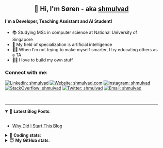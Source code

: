 <h2 align="center">
	👋 Hi, I'm Søren - aka <a href="https://shmulvad.com">shmulvad</a>
</h2>

#### I'm a Developer, Teaching Assistant and AI Student!
- 📚 Studying MSc in computer science at National University of Singapore
- 🧠 My field of specialization is artificial intelligence
- 👨‍🏫 When I'm not trying to make myself smarter, I try educating others as a TA
- 👨‍💻 I love to build my own stuff

### Connect with me:

[![Linkedin: shmulvad](https://img.shields.io/badge/shmulvad-blue?style=flat&logo=Linkedin&logoColor=white)][linkedin]
[![Website: shmulvad.com](https://img.shields.io/badge/shmulvad.com-47CCCC?&style=flat&logo=Google-Chrome&logoColor=white)][website]
[![Instagram: shmulvad](https://img.shields.io/badge/-@shmulvad-purple?style=flat&logo=Instagram&logoColor=white)][instagram]
[![StackOverflow: shmulvad](https://img.shields.io/badge/shmulvad-FE7A16?style=flat&logo=stack-overflow&logoColor=white)][stackOverflow]
[![Twitter: shmulvad](https://img.shields.io/badge/@shmulvad-1ca0f1?style=flat&logo=twitter&logoColor=white)][twitter]
[![Email: shmulvad](https://img.shields.io/badge/shmulvad-D14836?style=flat&logo=gmail&logoColor=white)][mail]

<br />

---

<details open>
 <summary>📕 <b>Latest Blog Posts</b>: </summary>

<br>

<!-- BLOG-POST-LIST:START -->
- [Why Did I Start This Blog](https://shmulvad.com/blog/why-did-start-this-blog)
<!-- BLOG-POST-LIST:END -->

</details>

<!-- --- -->

<details>
 <summary>🤖 <b>Coding stats</b>: </summary>

<br>

<!--START_SECTION:waka-->
**I'm a Night 🦉** 

```text
🌞 Morning    67 commits     ████░░░░░░░░░░░░░░░░░░░░░   17.01% 
🌆 Daytime    111 commits    ███████░░░░░░░░░░░░░░░░░░   28.17% 
🌃 Evening    100 commits    ██████░░░░░░░░░░░░░░░░░░░   25.38% 
🌙 Night      116 commits    ███████░░░░░░░░░░░░░░░░░░   29.44%

```


📊 **This Week I Spent My Time On** 

```text
💬 Programming Languages: 
Python                   12 hrs 41 mins      █████████████░░░░░░░░░░░░   53.48% 
Other                    6 hrs 32 mins       ███████░░░░░░░░░░░░░░░░░░   27.59% 
TeX                      1 hr 46 mins        █░░░░░░░░░░░░░░░░░░░░░░░░   7.48% 
XSLT                     1 hr 27 mins        █░░░░░░░░░░░░░░░░░░░░░░░░   6.15% 
Makefile                 17 mins             ░░░░░░░░░░░░░░░░░░░░░░░░░   1.21%

🔥 Editors: 
VS Code                  14 hrs 35 mins      ███████████████░░░░░░░░░░   61.47% 
Zsh                      6 hrs 31 mins       ███████░░░░░░░░░░░░░░░░░░   27.51% 
Sublime Text             2 hrs 36 mins       ██░░░░░░░░░░░░░░░░░░░░░░░   11.02%

🐱‍💻 Projects: 
3d-computer-vision       8 hrs 4 mins        ████████░░░░░░░░░░░░░░░░░   34.04% 
Assignments              3 hrs 22 mins       ███░░░░░░░░░░░░░░░░░░░░░░   14.25% 
code                     2 hrs 53 mins       ███░░░░░░░░░░░░░░░░░░░░░░   12.18% 
neural-networks-deep-lear2 hrs 29 mins       ██░░░░░░░░░░░░░░░░░░░░░░░   10.48% 
Terminal                 2 hrs 25 mins       ██░░░░░░░░░░░░░░░░░░░░░░░   10.18%

```


<!--END_SECTION:waka-->

</details>

<!-- --- -->

<details>
 <summary>😇 <b>My GitHub stats</b>: </summary>

<br>

<img align="left" alt="shmulvad's Github Stats" src="https://github-readme-stats.vercel.app/api?username=shmulvad&show_icons=true&hide_border=true" />

</details>



[website]: https://shmulvad.com
[twitter]: https://twitter.com/shmulvad
[linkedin]: https://linkedin.com/in/shmulvad
[instagram]: https://instagram.com/shmulvad
[stackOverflow]: https://stackoverflow.com/users/9248793/shmulvad
[mail]: mailto:shmulvad@gmail.com
[github]: https://github.com/shmulvad
